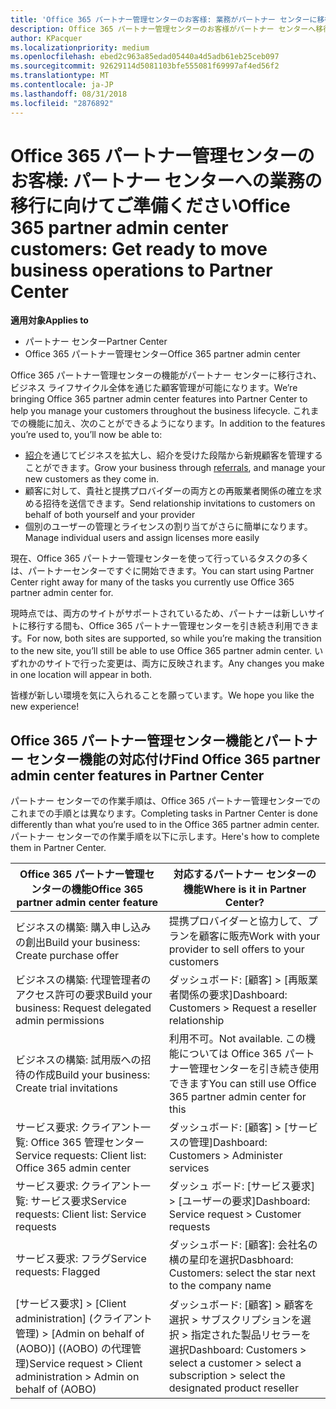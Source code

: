 ```yaml
---
title: 'Office 365 パートナー管理センターのお客様: 業務がパートナー センターに移行します | パートナー センター'
description: Office 365 パートナー管理センターのお客様がパートナー センターへ移行する際の主な考慮事項
author: KPacquer
ms.localizationpriority: medium
ms.openlocfilehash: ebed2c963a85edad05440a4d5adb61eb25ceb097
ms.sourcegitcommit: 92629114d5081103bfe555081f69997af4ed56f2
ms.translationtype: MT
ms.contentlocale: ja-JP
ms.lasthandoff: 08/31/2018
ms.locfileid: "2876892"
---
```

# <a name="office-365-partner-admin-center-customers-get-ready-to-move-business-operations-to-partner-center"></a><span data-ttu-id="1d9d3-103">Office 365 パートナー管理センターのお客様: パートナー センターへの業務の移行に向けてご準備ください</span><span class="sxs-lookup"><span data-stu-id="1d9d3-103">Office 365 partner admin center customers: Get ready to move business operations to Partner Center</span></span>

**<span data-ttu-id="1d9d3-104">適用対象</span><span class="sxs-lookup"><span data-stu-id="1d9d3-104">Applies to</span></span>** 

- <span data-ttu-id="1d9d3-105">パートナー センター</span><span class="sxs-lookup"><span data-stu-id="1d9d3-105">Partner Center</span></span>
- <span data-ttu-id="1d9d3-106">Office 365 パートナー管理センター</span><span class="sxs-lookup"><span data-stu-id="1d9d3-106">Office 365 partner admin center</span></span>

<span data-ttu-id="1d9d3-107">Office 365 パートナー管理センターの機能がパートナー センターに移行され、ビジネス ライフサイクル全体を通じた顧客管理が可能になります。</span><span class="sxs-lookup"><span data-stu-id="1d9d3-107">We’re bringing Office 365 partner admin center features into Partner Center to help you manage your customers throughout the business lifecycle.</span></span> <span data-ttu-id="1d9d3-108">これまでの機能に加え、次のことができるようになります。</span><span class="sxs-lookup"><span data-stu-id="1d9d3-108">In addition to the features you’re used to, you’ll now be able to:</span></span> 

*  <span data-ttu-id="1d9d3-109">[紹介](referrals.md)を通じてビジネスを拡大し、紹介を受けた段階から新規顧客を管理することができます。</span><span class="sxs-lookup"><span data-stu-id="1d9d3-109">Grow your business through [referrals](referrals.md), and manage your new customers as they come in.</span></span>
*  <span data-ttu-id="1d9d3-110">顧客に対して、貴社と提携プロバイダーの両方との再販業者関係の確立を求める招待を送信できます。</span><span class="sxs-lookup"><span data-stu-id="1d9d3-110">Send relationship invitations to customers on behalf of both yourself and your provider</span></span>
*  <span data-ttu-id="1d9d3-111">個別のユーザーの管理とライセンスの割り当てがさらに簡単になります。</span><span class="sxs-lookup"><span data-stu-id="1d9d3-111">Manage individual users and assign licenses more easily</span></span>

<span data-ttu-id="1d9d3-112">現在、Office 365 パートナー管理センターを使って行っているタスクの多くは、パートナーセンターですぐに開始できます。</span><span class="sxs-lookup"><span data-stu-id="1d9d3-112">You can start using Partner Center right away for many of the tasks you currently use Office 365 partner admin center for.</span></span> 

<span data-ttu-id="1d9d3-113">現時点では、両方のサイトがサポートされているため、パートナーは新しいサイトに移行する間も、Office 365 パートナー管理センターを引き続き利用できます。</span><span class="sxs-lookup"><span data-stu-id="1d9d3-113">For now, both sites are supported, so while you’re making the transition to the new site, you’ll still be able to use Office 365 partner admin center.</span></span> <span data-ttu-id="1d9d3-114">いずれかのサイトで行った変更は、両方に反映されます。</span><span class="sxs-lookup"><span data-stu-id="1d9d3-114">Any changes you make in one location will appear in both.</span></span>

<span data-ttu-id="1d9d3-115">皆様が新しい環境を気に入られることを願っています。</span><span class="sxs-lookup"><span data-stu-id="1d9d3-115">We hope you like the new experience!</span></span>

## <a name="find-office-365-partner-admin-center-features-in-partner-center"></a><span data-ttu-id="1d9d3-116">Office 365 パートナー管理センター機能とパートナー センター機能の対応付け</span><span class="sxs-lookup"><span data-stu-id="1d9d3-116">Find Office 365 partner admin center features in Partner Center</span></span>

<span data-ttu-id="1d9d3-117">パートナー センターでの作業手順は、Office 365 パートナー管理センターでのこれまでの手順とは異なります。</span><span class="sxs-lookup"><span data-stu-id="1d9d3-117">Completing tasks in Partner Center is done differently than what you’re used to in the Office 365 partner admin center.</span></span> <span data-ttu-id="1d9d3-118">パートナー センターでの作業手順を以下に示します。</span><span class="sxs-lookup"><span data-stu-id="1d9d3-118">Here's how to complete them in Partner Center.</span></span>

| <span data-ttu-id="1d9d3-119">Office 365 パートナー管理センターの機能</span><span class="sxs-lookup"><span data-stu-id="1d9d3-119">Office 365 partner admin center feature</span></span>                       | <span data-ttu-id="1d9d3-120">対応するパートナー センターの機能</span><span class="sxs-lookup"><span data-stu-id="1d9d3-120">Where is it in Partner Center?</span></span> | 
|   -----------------------------------------------  | -------------- |
| <span data-ttu-id="1d9d3-121">ビジネスの構築: 購入申し込みの創出</span><span class="sxs-lookup"><span data-stu-id="1d9d3-121">Build your business: Create purchase offer</span></span> | <span data-ttu-id="1d9d3-122">提携プロバイダーと協力して、プランを顧客に販売</span><span class="sxs-lookup"><span data-stu-id="1d9d3-122">Work with your provider to sell offers to your customers</span></span> |
| <span data-ttu-id="1d9d3-123">ビジネスの構築: 代理管理者のアクセス許可の要求</span><span class="sxs-lookup"><span data-stu-id="1d9d3-123">Build your business: Request delegated admin permissions</span></span> | <span data-ttu-id="1d9d3-124">ダッシュボード: [顧客] > [再販業者関係の要求]</span><span class="sxs-lookup"><span data-stu-id="1d9d3-124">Dashboard: Customers > Request a reseller relationship</span></span> |
| <span data-ttu-id="1d9d3-125">ビジネスの構築: 試用版への招待の作成</span><span class="sxs-lookup"><span data-stu-id="1d9d3-125">Build your business: Create trial invitations</span></span> | <span data-ttu-id="1d9d3-126">利用不可。</span><span class="sxs-lookup"><span data-stu-id="1d9d3-126">Not available.</span></span> <span data-ttu-id="1d9d3-127">この機能については Office 365 パートナー管理センターを引き続き使用できます</span><span class="sxs-lookup"><span data-stu-id="1d9d3-127">You can still use Office 365 partner admin center for this</span></span> |
| <span data-ttu-id="1d9d3-128">サービス要求: クライアント一覧: Office 365 管理センター</span><span class="sxs-lookup"><span data-stu-id="1d9d3-128">Service requests: Client list: Office 365 admin center</span></span> | <span data-ttu-id="1d9d3-129">ダッシュボード: [顧客] > [サービスの管理]</span><span class="sxs-lookup"><span data-stu-id="1d9d3-129">Dashboard: Customers > Administer services</span></span> |
| <span data-ttu-id="1d9d3-130">サービス要求: クライアント一覧: サービス要求</span><span class="sxs-lookup"><span data-stu-id="1d9d3-130">Service requests: Client list: Service requests</span></span> | <span data-ttu-id="1d9d3-131">ダッシュ ボード: [サービス要求] > [ユーザーの要求]</span><span class="sxs-lookup"><span data-stu-id="1d9d3-131">Dashboard: Service request > Customer requests</span></span> |
| <span data-ttu-id="1d9d3-132">サービス要求: フラグ</span><span class="sxs-lookup"><span data-stu-id="1d9d3-132">Service requests: Flagged</span></span> | <span data-ttu-id="1d9d3-133">ダッシュボード: [顧客]: 会社名の横の星印を選択</span><span class="sxs-lookup"><span data-stu-id="1d9d3-133">Dasbhoard: Customers: select the star next to the company name</span></span> |
| <span data-ttu-id="1d9d3-134">[サービス要求] > [Client administration] (クライアント管理) > [Admin on behalf of (AOBO)] ((AOBO) の代理管理)</span><span class="sxs-lookup"><span data-stu-id="1d9d3-134">Service request > Client administration > Admin on behalf of (AOBO)</span></span> | <span data-ttu-id="1d9d3-135">ダッシュボード: [顧客] > 顧客を選択 > サブスクリプションを選択 > 指定された製品リセラーを選択</span><span class="sxs-lookup"><span data-stu-id="1d9d3-135">Dashboard: Customers > select a customer > select a subscription > select the designated product reseller</span></span> |

